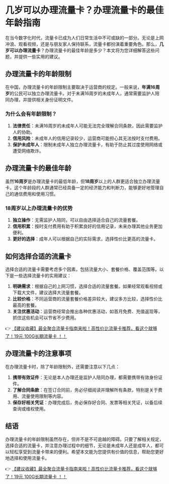 # 几岁可以办理流量卡？办理流量卡的最佳年龄指南

在当今数字化时代，流量卡已成为人们日常生活中不可或缺的一部分。无论是上网冲浪、观看视频，还是与朋友家人保持联系，流量卡都扮演着重要角色。那么，**几岁可以办理流量卡**？办理流量卡的最佳年龄是多少？本文将为您详细解答这些问题，并提供一些实用的建议。

## 办理流量卡的年龄限制

在中国，办理流量卡的年龄限制主要取决于运营商的规定。一般来说，**年满16周岁**的公民可以独立办理流量卡。对于未满16周岁的未成年人，通常需要监护人陪同办理，并提供相关身份证明文件。

### 为什么会有年龄限制？

1. **法律责任**：未满16周岁的未成年人可能无法完全理解合同条款，因此需要监护人的协助。
2. **信用风险**：未成年人的信用记录较少，运营商可能担心其无法按时支付费用。
3. **保护未成年人**：限制未成年人独立办理流量卡，有助于防止其过度使用网络或遭受网络欺诈。

## 办理流量卡的最佳年龄

虽然**16周岁**是办理流量卡的最低年龄，但**18周岁**以上的人群更适合独立办理流量卡。这个年龄段的人群通常已经具备一定的经济能力和判断力，能够更好地管理自己的通信费用和使用习惯。

### 18周岁以上办理流量卡的优势

1. **独立操作**：无需监护人陪同，可以自由选择适合自己的流量套餐。
2. **信用积累**：按时支付费用有助于积累良好的信用记录，未来办理其他业务更加便利。
3. **更好的选择**：成年人可以根据自己的实际需求，选择性价比更高的流量卡。

## 如何选择合适的流量卡

选择合适的流量卡需要考虑多个因素，包括流量大小、套餐价格、覆盖范围等。以下是一些选择流量卡的实用建议：

1. **明确需求**：根据自己的上网习惯，选择合适的流量套餐。如果经常观看视频或下载大文件，建议选择大流量套餐。
2. **比较价格**：不同运营商的流量套餐价格差异较大，建议多方比较，选择性价比最高的套餐。
3. **关注优惠活动**：运营商经常会推出各种优惠活动，如首月免费、充值返现等，抓住这些机会可以节省不少费用。

👉 [【建议收藏】最全聚合流量卡指南来啦！高性价比流量卡推荐，看这个就够了！19元 100G长期流量卡 ！！](https://bit.ly/Liuliangka)

## 办理流量卡的注意事项

在办理流量卡时，除了年龄限制外，还需要注意以下几点：

1. **携带有效证件**：无论是本人办理还是监护人陪同办理，都需要携带有效身份证件。
2. **了解合同条款**：在签订合同前，务必仔细阅读并理解所有条款，特别是关于费用、流量使用限制等内容。
3. **保存好相关凭证**：办理完成后，务必保存好合同、发票等相关凭证，以备后续查询或维权使用。

## 结语

办理流量卡的年龄限制虽然存在，但并不是不可逾越的障碍。只要了解相关规定，选择合适的流量卡，并注意办理过程中的细节，无论是未成年人还是成年人，都可以轻松享受到流量卡带来的便利。希望本文能为您提供有价值的信息，帮助您更好地选择和使用流量卡。

👉 [【建议收藏】最全聚合流量卡指南来啦！高性价比流量卡推荐，看这个就够了！19元 100G长期流量卡 ！！](https://bit.ly/Liuliangka)